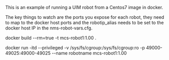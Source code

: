 This is an example of running a UIM robot from a Centos7 image in docker.

The key things to watch are the ports you expose for each robot, they need to map to the docker host ports and the robotip_alias
needs to be set to the docker host IP in the nms-robot-vars.cfg.

docker build --rm=true -t mcs-robot1:1.00 .

docker run -itd --privileged -v /sys/fs/cgroup:/sys/fs/cgroup:ro -p 49000-49025:49000-49025 --name robotname mcs-robot1:1.00
